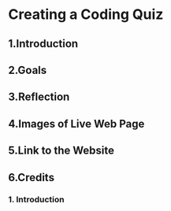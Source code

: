# Creating a Coding Quiz

## 1.Introduction

## 2.Goals

## 3.Reflection

## 4.Images of Live Web Page

## 5.Link to the Website

## 6.Credits

### 1. Introduction




